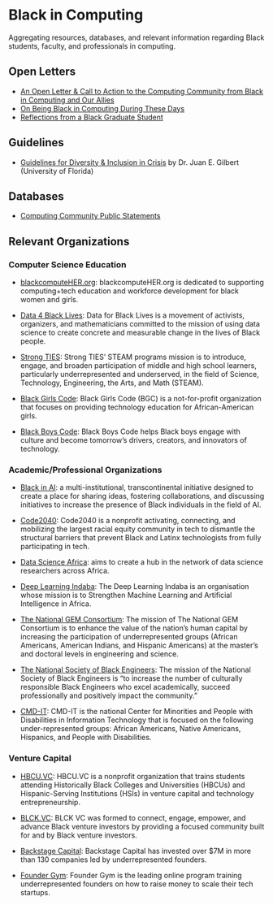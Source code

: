 # Black in Computing
Aggregating resources, databases, and relevant information regarding Black students, faculty, and professionals in computing.


## Open Letters
* [An Open Letter & Call to Action to the Computing Community from Black in Computing and Our Allies](https://blacksincomputingopenlettercommunity.wordpress.com/)
* [On Being Black in Computing During These Days](https://medium.com/@quincykbrown/on-being-black-in-computing-during-these-days-54e049d56987)
* [Reflections from a Black Graduate Student](https://medium.com/@chinasaokolo/reflections-from-a-black-graduate-student-a0f2f5e285c0)

## Guidelines
* [Guidelines for Diversity & Inclusion in Crisis](http://www.juangilbert.com/CrisisGuidelines.pdf) by Dr. Juan E. Gilbert (University of Florida)

## Databases
* [Computing Community Public Statements](https://docs.google.com/spreadsheets/d/1vUj3BBJ2Xps5OhvRntQrx2zo1lGg12Q5MGt-rVeWTmI/edit#gid=0)

## Relevant Organizations

### Computer Science Education
* [blackcomputeHER.org](https://blackcomputeher.org/): blackcomputeHER.org is dedicated to supporting computing+tech education and workforce development for black women and girls.

* [Data 4 Black Lives](http://d4bl.org/): Data for Black Lives is a movement of activists, organizers, and mathematicians committed to the mission of using data science to create concrete and measurable change in the lives of Black people.

* [Strong TIES](https://strongtiesaz.org/turn-up-for-steam/): Strong TIES’ STEAM programs mission is to introduce, engage, and broaden participation of middle and high school learners, particularly underrepresented and underserved, in the field of Science, Technology, Engineering, the Arts, and Math (STEAM).

* [Black Girls Code](https://www.blackgirlscode.com/): Black Girls Code (BGC) is a not-for-profit organization that focuses on providing technology education for African-American girls.

* [Black Boys Code](https://blackboyscode.com/): Black Boys Code helps Black boys engage with culture and become tomorrow’s drivers, creators, and innovators of technology.

### Academic/Professional Organizations

* [Black in AI](https://blackinai.github.io/): a multi-institutional, transcontinental initiative designed to create a place for sharing ideas, fostering collaborations, and discussing initiatives to increase the presence of Black individuals in the field of AI.

* [Code2040](http://www.code2040.org): Code2040 is a nonprofit activating, connecting, and mobilizing the largest racial equity community in tech to dismantle the structural barriers that prevent Black and Latinx technologists from fully participating in tech.

* [Data Science Africa](http://www.datascienceafrica.org/): aims to create a hub in the network of data science researchers across Africa.

* [Deep Learning Indaba](https://deeplearningindaba.com/): The Deep Learning Indaba is an organisation whose mission is to Strengthen Machine Learning and Artificial Intelligence in Africa.

* [The National GEM Consortium](https://www.gemfellowship.org/): The mission of The National GEM Consortium is to enhance the value of the nation’s human capital by increasing the participation of underrepresented groups (African Americans, American Indians, and Hispanic Americans) at the master’s and doctoral levels in engineering and science.

* [The National Society of Black Engineers](https://nsbe.org/home.aspx): The mission of the National Society of Black Engineers is “to increase the number of culturally responsible Black Engineers who excel academically, succeed professionally and positively impact the community.”

* [CMD-IT](http://www.cmd-it.org/): CMD-IT is the national Center for Minorities and People with Disabilities in Information Technology that is focused on the following under-represented groups: African Americans, Native Americans, Hispanics, and People with Disabilities.  


### Venture Capital

* [HBCU.VC](https://www.hbcu.vc/): HBCU.VC is a nonprofit organization that trains students attending Historically Black Colleges and Universities (HBCUs) and Hispanic-Serving Institutions (HSIs) in venture capital and technology entrepreneurship.

* [BLCK.VC](https://www.blckvc.com/): BLCK VC was formed to connect, engage, empower, and advance Black venture investors by providing a focused community built for and by Black venture investors.

* [Backstage Capital](https://backstagecapital.com/): Backstage Capital has invested over $7M in more than 130 companies led by underrepresented founders.

* [Founder Gym](https://foundergym.com/): Founder Gym is the leading online program training underrepresented founders on how to raise money to scale their tech startups.
